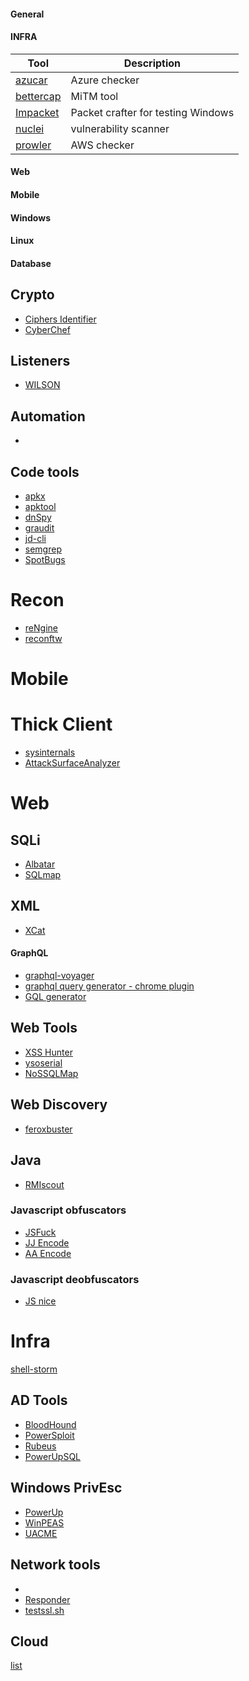 #### General

#### INFRA

| Tool | Description | 
| ---- | ----------- |
| [azucar](https://github.com/nccgroup/azucar) | Azure checker |
| [bettercap](https://github.com/bettercap/bettercap) | MiTM tool |  
| [Impacket](https://github.com/SecureAuthCorp/impacket) | Packet crafter for testing Windows |
| [nuclei](https://github.com/projectdiscovery/nuclei) | vulnerability scanner |
| [prowler](https://github.com/toniblyx/prowler) | AWS checker |

#### Web

#### Mobile

#### Windows

#### Linux

#### Database



## Crypto

- [Ciphers Identifier](https://www.boxentriq.com/code-breaking/cipher-identifier)
- [CyberChef](https://gchq.github.io/CyberChef/)

## Listeners

- [WILSON](https://github.com/honoki/wilson-cloud-respwnder)

## Automation

- 

## Code tools

- [apkx](https://github.com/b-mueller/apkx)
- [apktool](https://github.com/iBotPeaches/Apktool)
- [dnSpy](https://github.com/dnSpy/dnSpy)
- [graudit](https://github.com/wireghoul/graudit)
- [jd-cli](https://github.com/intoolswetrust/jd-cli)
- [semgrep](https://github.com/returntocorp/semgrep)
- [SpotBugs](https://spotbugs.github.io/)

# Recon

- [reNgine](https://github.com/yogeshojha/rengine)
- [reconftw](https://github.com/six2dez/reconftw)

# Mobile

# Thick Client

- [sysinternals](https://docs.microsoft.com/en-us/sysinternals/)
- [AttackSurfaceAnalyzer](https://github.com/microsoft/AttackSurfaceAnalyzer)

# Web 

## SQLi

- [Albatar](https://github.com/lanjelot/albatar)
- [SQLmap](https://github.com/sqlmapproject/sqlmap)

## XML

- [XCat](https://github.com/orf/xcat)

#### GraphQL

- [graphql-voyager](https://apis.guru/graphql-voyager/)
- [graphql query generator - chrome plugin](https://chrome.google.com/webstore/detail/graphql-query-generator/jmdpimbhelkmbpgdkjgapkegfapaapej)
- [GQL generator](https://github.com/timqian/gql-generator)

## Web Tools

- [XSS Hunter](https://xsshunter.com/)
- [ysoserial](https://github.com/frohoff/ysoserial)
- [NoSSQLMap](https://github.com/codingo/NoSQLMap)

## Web Discovery

- [feroxbuster](https://github.com/epi052/feroxbuster)

## Java 

- [RMIscout](https://github.com/BishopFox/rmiscout)


### Javascript obfuscators

- [JSFuck](http://www.jsfuck.com/)
- [JJ Encode](https://utf-8.jp/public/jjencode.html)
- [AA Encode](https://utf-8.jp/public/aaencode.html)

### Javascript deobfuscators

- [JS nice](http://www.jsnice.org/)

# Infra

[shell-storm](http://shell-storm.org/shellcode/)


## AD Tools

- [BloodHound](https://github.com/BloodHoundAD/BloodHound)
- [PowerSploit](https://github.com/PowerShellMafia/PowerSploit)
- [Rubeus](https://github.com/GhostPack/Rubeus)
- [PowerUpSQL](https://github.com/NetSPI/PowerUpSQL)

## Windows PrivEsc

- [PowerUp](https://github.com/PowerShellMafia/PowerSploit/tree/master/Privesc)
- [WinPEAS](https://github.com/carlospolop/PEASS-ng/tree/master/winPEAS)
- [UACME](https://github.com/hfiref0x/UACME)


## Network tools

- 
- [Responder](https://github.com/lgandx/Responder.git)
- [testssl.sh](https://github.com/drwetter/testssl.sh)

## Cloud

[list](https://github.com/toniblyx/my-arsenal-of-aws-security-tools)












